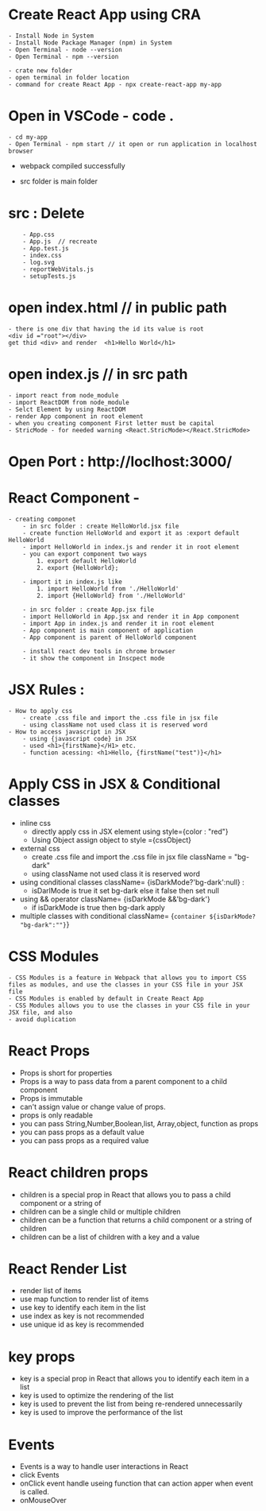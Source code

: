 # Create React App using CRA
    - Install Node in System
    - Install Node Package Manager (npm) in System
    - Open Terminal - node --version
    - Open Terminal - npm --version

    - crate new folder
    - open terminal in folder location
    - command for create React App - npx create-react-app my-app

# Open in VSCode - code .

    - cd my-app
    - Open Terminal - npm start // it open or run application in localhost browser
- webpack compiled successfully

- src folder is main folder
# src : Delete 
        - App.css
        - App.js  // recreate 
        - App.test.js
        - index.css
        - log.svg
        - reportWebVitals.js
        - setupTests.js

# open index.html // in public path
    - there is one div that having the id its value is root
    <div id ="root"></div>
    get thid <div> and render  <h1>Hello World</h1>
# open index.js // in src path
    - import react from node_module
    - import ReactDOM from node_module
    - Selct Element by using ReactDOM
    - render App component in root element
    - when you creating component First letter must be capital 
    - StricMode - for needed warning <React.StricMode></React.StricMode>

# Open Port : http://loclhost:3000/

# React Component -
    - creating componet 
        - in src folder : create HelloWorld.jsx file
        - create function HelloWorld and export it as :export default HelloWorld
        - import HelloWorld in index.js and render it in root element
        - you can export component two ways
            1. export default HelloWorld
            2. export {HelloWorld};

        - import it in index.js like
            1. import HelloWorld from './HelloWorld'
            2. import {HelloWorld} from './HelloWorld'

        - in src folder : create App.jsx file
        - import HelloWorld in App.jsx and render it in App component
        - import App in index.js and render it in root element
        - App component is main component of application
        - App component is parent of HelloWorld component

        - install react dev tools in chrome browser
        - it show the component in Inscpect mode

# JSX Rules :
    - How to apply css
        - create .css file and import the .css file in jsx file
        - using className not used class it is reserved word
    - How to access javascript in JSX 
        - using {javascript code} in JSX
        - used <h1>{firstName}</H1> etc.
        - function acessing: <h1>Hello, {firstName("test")}</h1>

# Apply CSS in JSX & Conditional classes
- inline css
    - directly apply css in JSX element using style={color : "red"}
    - Using Object assign object to style ={cssObject}
- external css
    - create .css file and import the .css file in jsx file
        className = "bg-dark"
    - using className not used class it is reserved word
- using conditional classes
    className= {isDarkMode?'bg-dark':null} : 
    - isDarlMode is true it set bg-dark else it false then set null
- using && operator
    className= {isDarkMode &&'bg-dark'}
    - if isDarkMode is true then bg-dark apply
- multiple classes with conditional
    className= {`container ${isDarkMode? "bg-dark":""}`}

# CSS Modules
    - CSS Modules is a feature in Webpack that allows you to import CSS files as modules, and use the classes in your CSS file in your JSX file
    - CSS Modules is enabled by default in Create React App
    - CSS Modules allows you to use the classes in your CSS file in your JSX file, and also
    - avoid duplication

# React Props
- Props is short for properties
- Props is a way to pass data from a parent component to a child component
- Props is immutable
- can't assign value or change value of props.
- props is only readable
- you can pass String,Number,Boolean,list, Array,object, function as props
- you can pass props as a default value
- you can pass props as a required value

# React children props
- children is a special prop in React that allows you to pass a child component or a string of
- children can be a single child or multiple children
- children can be a function that returns a child component or a string of children
- children can be a list of children with a key and a value

# React Render List
- render list of items
- use map function to render list of items
- use key to identify each item in the list
- use index as key is not recommended
- use unique id as key is recommended

# key props
- key is a special prop in React that allows you to identify each item in a list
- key is used to optimize the rendering of the list
- key is used to prevent the list from being re-rendered unnecessarily
- key is used to improve the performance of the list

# Events
- Events is a way to handle user interactions in React
- click Events
- onClick event handle useing function that can action apper when event is called.
- onMouseOver
